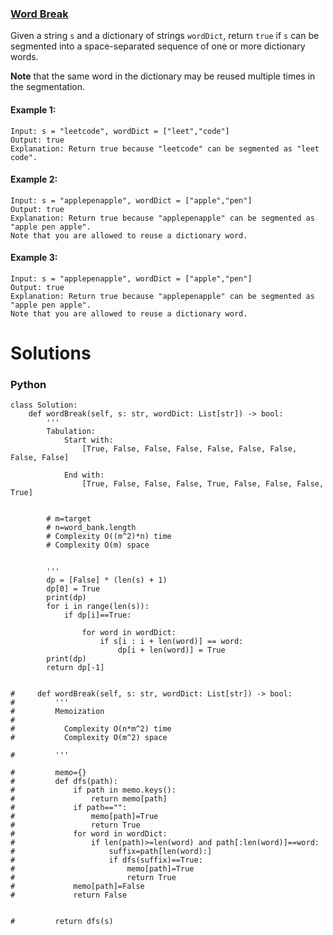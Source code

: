 ### [Word Break](https://leetcode.com/problems/word-break/) <br>

Given a string `s` and a dictionary of strings `wordDict`, return `true` if `s` can be segmented into a space-separated sequence of one or more dictionary words.

**Note** that the same word in the dictionary may be reused multiple times in the segmentation.



#### Example 1:

```
Input: s = "leetcode", wordDict = ["leet","code"]
Output: true
Explanation: Return true because "leetcode" can be segmented as "leet code".

```

#### Example 2:

```
Input: s = "applepenapple", wordDict = ["apple","pen"]
Output: true
Explanation: Return true because "applepenapple" can be segmented as "apple pen apple".
Note that you are allowed to reuse a dictionary word.

```

#### Example 3:

```
Input: s = "applepenapple", wordDict = ["apple","pen"]
Output: true
Explanation: Return true because "applepenapple" can be segmented as "apple pen apple".
Note that you are allowed to reuse a dictionary word.

```

# Solutions

### Python
```
class Solution:
    def wordBreak(self, s: str, wordDict: List[str]) -> bool:
        '''
        Tabulation:
            Start with:
                [True, False, False, False, False, False, False, False, False]

            End with:
                [True, False, False, False, True, False, False, False, True]
                
                
        # m=target
        # n=word_bank.length
        # Complexity O((m^2)*n) time 
        # Complexity O(m) space
                
        
        '''
        dp = [False] * (len(s) + 1)
        dp[0] = True
        print(dp)
        for i in range(len(s)):
            if dp[i]==True:

                for word in wordDict:
                    if s[i : i + len(word)] == word:
                        dp[i + len(word)] = True
        print(dp)
        return dp[-1]
        
        
#     def wordBreak(self, s: str, wordDict: List[str]) -> bool:
#         '''
#         Memoization
#           
#           Complexity O(n*m^2) time 
#           Complexity O(m^2) space

#         '''
        
#         memo={}
#         def dfs(path):
#             if path in memo.keys():
#                 return memo[path]
#             if path=="":
#                 memo[path]=True
#                 return True
#             for word in wordDict:
#                 if len(path)>=len(word) and path[:len(word)]==word:
#                     suffix=path[len(word):]
#                     if dfs(suffix)==True:
#                         memo[path]=True
#                         return True
#             memo[path]=False
#             return False
        
        
#         return dfs(s)

```

